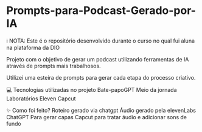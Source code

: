 # Prompts-para-Podcast-Gerado-por-IA
ℹ️ NOTA: Este é o repositório desenvolvido durante o curso no qual fui aluna na plataforma da DIO 

Projeto com o objetivo de gerar um podcast utilizando ferramentas de IA através de prompts mais trabalhosos.

Utilizei uma esteira de prompts para gerar cada etapa do processo criativo.

💻 Tecnologias utilizadas no projeto
Bate-papoGPT
Meio da jornada
Laboratórios Eleven
Capcut

✨ Como foi feito?
Roteiro gerado via chatgpt
Áudio gerado pela elevenLabs
ChatGPT Para gerar capas
Capcut para tratar áudio e adicionar sons de fundo

